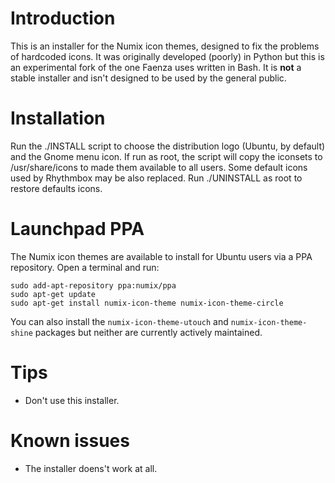 Introduction
============
This is an installer for the Numix icon themes, designed to fix the problems of hardcoded icons. It was originally developed (poorly) in Python but this is an experimental fork of the one Faenza uses written in Bash. It is **not** a stable installer and isn't designed to be used by the general public.


Installation
============
Run the ./INSTALL script to choose the distribution logo (Ubuntu, by default) and the Gnome menu icon. If run as root, the script will copy the iconsets to /usr/share/icons to made them available to all users. Some default icons used by Rhythmbox may be also replaced.
Run ./UNINSTALL as root to restore defaults icons.


Launchpad PPA
=============
The Numix icon themes are available to install for Ubuntu users via a PPA repository. Open a terminal and run:

    sudo add-apt-repository ppa:numix/ppa
    sudo apt-get update
    sudo apt-get install numix-icon-theme numix-icon-theme-circle 

You can also install the ```numix-icon-theme-utouch``` and ```numix-icon-theme-shine``` packages but neither are currently actively maintained.


Tips
====
* Don't use this installer.


Known issues
============
* The installer doens't work at all.


